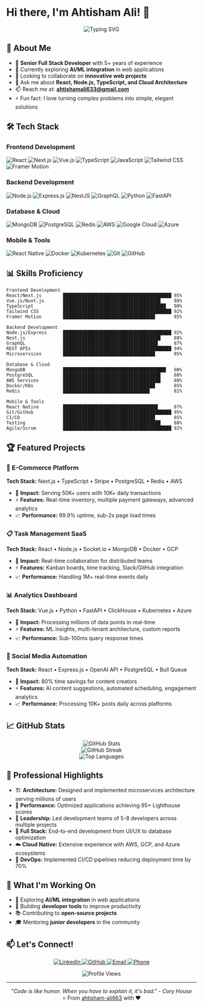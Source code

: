 # Hi there, I'm Ahtisham Ali! 👋

<div align="center">
  <img src="https://readme-typing-svg.herokuapp.com?font=Fira+Code&pause=1000&color=2196F3&center=true&vCenter=true&width=435&lines=Senior+Full+Stack+Developer;5%2B+Years+of+Experience;Building+Scalable+Web+Applications;Always+Learning+New+Technologies" alt="Typing SVG" />
</div>

## 🚀 About Me

- 💼 **Senior Full Stack Developer** with 5+ years of experience
- 🌱 Currently exploring **AI/ML integration** in web applications
- 👯 Looking to collaborate on **innovative web projects**
- 💬 Ask me about **React, Node.js, TypeScript, and Cloud Architecture**
- 📫 Reach me at: **ahtishamali633@gmail.com**
- ⚡ Fun fact: I love turning complex problems into simple, elegant solutions

## 🛠️ Tech Stack

### Frontend Development
<p align="left">
  <img src="https://img.shields.io/badge/React-20232A?style=for-the-badge&logo=react&logoColor=61DAFB" alt="React" />
  <img src="https://img.shields.io/badge/Next.js-000000?style=for-the-badge&logo=next.js&logoColor=white" alt="Next.js" />
  <img src="https://img.shields.io/badge/Vue.js-35495E?style=for-the-badge&logo=vue.js&logoColor=4FC08D" alt="Vue.js" />
  <img src="https://img.shields.io/badge/TypeScript-007ACC?style=for-the-badge&logo=typescript&logoColor=white" alt="TypeScript" />
  <img src="https://img.shields.io/badge/JavaScript-F7DF1E?style=for-the-badge&logo=javascript&logoColor=black" alt="JavaScript" />
  <img src="https://img.shields.io/badge/Tailwind_CSS-38B2AC?style=for-the-badge&logo=tailwind-css&logoColor=white" alt="Tailwind CSS" />
  <img src="https://img.shields.io/badge/Framer_Motion-black?style=for-the-badge&logo=framer&logoColor=blue" alt="Framer Motion" />
</p>

### Backend Development
<p align="left">
  <img src="https://img.shields.io/badge/Node.js-43853D?style=for-the-badge&logo=node.js&logoColor=white" alt="Node.js" />
  <img src="https://img.shields.io/badge/Express.js-404D59?style=for-the-badge&logo=express&logoColor=white" alt="Express.js" />
  <img src="https://img.shields.io/badge/NestJS-E0234E?style=for-the-badge&logo=nestjs&logoColor=white" alt="NestJS" />
  <img src="https://img.shields.io/badge/GraphQL-E10098?style=for-the-badge&logo=graphql&logoColor=white" alt="GraphQL" />
  <img src="https://img.shields.io/badge/Python-3776AB?style=for-the-badge&logo=python&logoColor=white" alt="Python" />
  <img src="https://img.shields.io/badge/FastAPI-005571?style=for-the-badge&logo=fastapi&logoColor=white" alt="FastAPI" />
</p>

### Database & Cloud
<p align="left">
  <img src="https://img.shields.io/badge/MongoDB-4EA94B?style=for-the-badge&logo=mongodb&logoColor=white" alt="MongoDB" />
  <img src="https://img.shields.io/badge/PostgreSQL-316192?style=for-the-badge&logo=postgresql&logoColor=white" alt="PostgreSQL" />
  <img src="https://img.shields.io/badge/Redis-DC382D?style=for-the-badge&logo=redis&logoColor=white" alt="Redis" />
  <img src="https://img.shields.io/badge/Amazon_AWS-232F3E?style=for-the-badge&logo=amazon-aws&logoColor=white" alt="AWS" />
  <img src="https://img.shields.io/badge/Google_Cloud-4285F4?style=for-the-badge&logo=google-cloud&logoColor=white" alt="Google Cloud" />
  <img src="https://img.shields.io/badge/Microsoft_Azure-0089D0?style=for-the-badge&logo=microsoft-azure&logoColor=white" alt="Azure" />
</p>

### Mobile & Tools
<p align="left">
  <img src="https://img.shields.io/badge/React_Native-20232A?style=for-the-badge&logo=react&logoColor=61DAFB" alt="React Native" />
  <img src="https://img.shields.io/badge/Docker-2496ED?style=for-the-badge&logo=docker&logoColor=white" alt="Docker" />
  <img src="https://img.shields.io/badge/Kubernetes-326CE5?style=for-the-badge&logo=kubernetes&logoColor=white" alt="Kubernetes" />
  <img src="https://img.shields.io/badge/Git-F05032?style=for-the-badge&logo=git&logoColor=white" alt="Git" />
  <img src="https://img.shields.io/badge/GitHub-100000?style=for-the-badge&logo=github&logoColor=white" alt="GitHub" />
</p>

## 📊 Skills Proficiency

```text
Frontend Development
React/Next.js        ████████████████████████████████████████ 95%
Vue.js/Nuxt.js       ████████████████████████████████████     88%
TypeScript           ██████████████████████████████████████   90%
Tailwind CSS         ████████████████████████████████████████ 92%
Framer Motion        ██████████████████████████████████       85%

Backend Development
Node.js/Express      ████████████████████████████████████████ 92%
Nest.js              ████████████████████████████████████     88%
GraphQL              ███████████████████████████████████      87%
REST APIs            ████████████████████████████████████████ 94%
Microservices        ██████████████████████████████████       85%

Database & Cloud
MongoDB              ██████████████████████████████████████   90%
PostgreSQL           ████████████████████████████████████     88%
AWS Services         ████████████████████████████████████     88%
Docker/K8s           ██████████████████████████████████       85%
Redis                ████████████████████████████████         82%

Mobile & Tools
React Native         ███████████████████████████████████      87%
Git/GitHub           ████████████████████████████████████████ 95%
CI/CD                ██████████████████████████████████       85%
Testing              ████████████████████████████████████     88%
Agile/Scrum          ████████████████████████████████████████ 92%
```

## 🏆 Featured Projects

### 🛒 E-Commerce Platform
**Tech Stack:** Next.js • TypeScript • Stripe • PostgreSQL • Redis • AWS
- 🎯 **Impact:** Serving 50K+ users with 10K+ daily transactions
- ⚡ **Features:** Real-time inventory, multiple payment gateways, advanced analytics
- 📈 **Performance:** 99.9% uptime, sub-2s page load times

### 📋 Task Management SaaS
**Tech Stack:** React • Node.js • Socket.io • MongoDB • Docker • GCP
- 🎯 **Impact:** Real-time collaboration for distributed teams
- ⚡ **Features:** Kanban boards, time tracking, Slack/GitHub integration
- 📈 **Performance:** Handling 1M+ real-time events daily

### 📊 Analytics Dashboard
**Tech Stack:** Vue.js • Python • FastAPI • ClickHouse • Kubernetes • Azure
- 🎯 **Impact:** Processing millions of data points in real-time
- ⚡ **Features:** ML insights, multi-tenant architecture, custom reports
- 📈 **Performance:** Sub-100ms query response times

### 🤖 Social Media Automation
**Tech Stack:** React • Express.js • OpenAI API • PostgreSQL • Bull Queue
- 🎯 **Impact:** 80% time savings for content creators
- ⚡ **Features:** AI content suggestions, automated scheduling, engagement analytics
- 📈 **Performance:** Processing 10K+ posts daily across platforms

## 📈 GitHub Stats

<div align="center">
  <img src="https://github-readme-stats.vercel.app/api?username=ahtisham-ali663&show_icons=true&theme=radical&hide_border=true&count_private=true" alt="GitHub Stats" />
</div>

<div align="center">
  <img src="https://github-readme-streak-stats.herokuapp.com/?user=ahtisham-ali663&theme=radical&hide_border=true" alt="GitHub Streak" />
</div>

<div align="center">
  <img src="https://github-readme-stats.vercel.app/api/top-langs/?username=ahtisham-ali663&layout=compact&theme=radical&hide_border=true&langs_count=8" alt="Top Languages" />
</div>

## 🎯 Professional Highlights

- 🏗️ **Architecture:** Designed and implemented microservices architecture serving millions of users
- 🚀 **Performance:** Optimized applications achieving 95+ Lighthouse scores
- 👥 **Leadership:** Led development teams of 5-8 developers across multiple projects
- 📱 **Full Stack:** End-to-end development from UI/UX to database optimization
- ☁️ **Cloud Native:** Extensive experience with AWS, GCP, and Azure ecosystems
- 🔄 **DevOps:** Implemented CI/CD pipelines reducing deployment time by 70%

## 🌟 What I'm Working On

- 🤖 Exploring **AI/ML integration** in web applications
- 🔧 Building **developer tools** to improve productivity
- 📚 Contributing to **open-source projects**
- 🎓 Mentoring **junior developers** in the community

## 📫 Let's Connect!

<p align="center">
  <a href="https://linkedin.com/in/ahtisham-ali-0b7369186">
    <img src="https://img.shields.io/badge/LinkedIn-0077B5?style=for-the-badge&logo=linkedin&logoColor=white" alt="LinkedIn" />
  </a>
  <a href="https://github.com/ahtisham-ali663">
    <img src="https://img.shields.io/badge/GitHub-100000?style=for-the-badge&logo=github&logoColor=white" alt="GitHub" />
  </a>
  <a href="mailto:ahtishamali633@gmail.com">
    <img src="https://img.shields.io/badge/Email-D14836?style=for-the-badge&logo=gmail&logoColor=white" alt="Email" />
  </a>
  <a href="tel:+923150048793">
    <img src="https://img.shields.io/badge/Phone-25D366?style=for-the-badge&logo=whatsapp&logoColor=white" alt="Phone" />
  </a>
</p>

<div align="center">
  <img src="https://komarev.com/ghpvc/?username=ahtisham-ali663&label=Profile%20views&color=0e75b6&style=flat" alt="Profile Views" />
</div>

---

<div align="center">
  <i>"Code is like humor. When you have to explain it, it's bad." - Cory House</i>
</div>

<div align="center">
  ⭐ From <a href="https://github.com/ahtisham-ali663">ahtisham-ali663</a> with ❤️
</div>